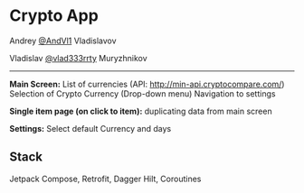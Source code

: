 # Crypto App

Andrey [@AndVl1](http://github.com/AndVl1) Vladislavov

Vladislav [@vlad333rrty](https://github.com/vlad333rrty) Muryzhnikov

-----

**Main Screen:**
List of currencies (API: http://min-api.cryptocompare.com/)
Selection of Crypto Currency (Drop-down menu)
Navigation to settings

**Single item page (on click to item):**
duplicating data from main screen

**Settings:**
Select default Currency and days

## Stack
Jetpack Compose, Retrofit, Dagger Hilt, Coroutines